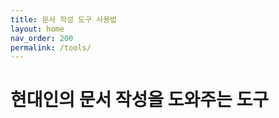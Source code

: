 ```yaml
---
title: 문서 작성 도구 사용법
layout: home
nav_order: 200
permalink: /tools/
---
```


# 현대인의 문서 작성을 도와주는 도구


